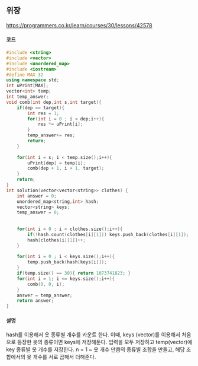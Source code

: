 ## 위장

https://programmers.co.kr/learn/courses/30/lessons/42578

#### **코드**

```c++
#include <string>
#include <vector>
#include <unordered_map>
#include <iostream>
#define MAX 32
using namespace std;
int uPrint[MAX];
vector<int> temp;
int temp_answer;
void comb(int dep,int s,int target){
    if(dep == target){
        int res = 1;
        for(int i = 0 ; i < dep;i++){
            res *= uPrint[i];
        }
        temp_answer+= res;
        return;
    }
    
    for(int i = s; i < temp.size();i++){
        uPrint[dep] = temp[i];
        comb(dep + 1, i + 1, target);
    }
    return;
}
int solution(vector<vector<string>> clothes) {
    int answer = 0;
    unordered_map<string,int> hash;
    vector<string> keys;
    temp_answer = 0;
    
    
    for(int i = 0 ; i < clothes.size();i++){
        if(!hash.count(clothes[i][1])) keys.push_back(clothes[i][1]);
        hash[clothes[i][1]]++;
    }
    
    for(int i = 0 ; i < keys.size();i++){
        temp.push_back(hash[keys[i]]);
    }
    if(temp.size() == 30){ return 1073741823; }
    for(int i = 1; i <= keys.size();i++){
        comb(0, 0, i);
    }
    answer = temp_answer;
    return answer;
}
```

#### 설명

hash를 이용해서 옷 종류별 개수를 카운트 한다. 이때, keys (vector)를 이용해서 처음 으로 등장한 옷의 종류이면 keys에 저장해둔다. 입력을 모두 저장하고 temp(vector)에 key 종류별 옷 개수를 저장한다. n = 1 ~ 옷 개수 만큼의 종류별 조합을 만들고, 해당 조합에서의 옷 개수를 서로 곱해서 더해준다.